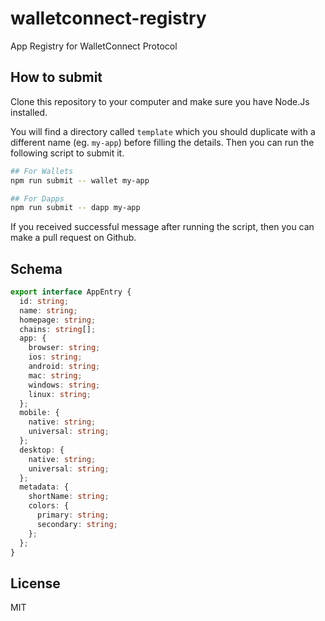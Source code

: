 # walletconnect-registry

App Registry for WalletConnect Protocol

## How to submit

Clone this repository to your computer and make sure you have Node.Js installed.

You will find a directory called `template` which you should duplicate with a different name (eg. `my-app`) before filling the details. Then you can run the following script to submit it.

```sh
## For Wallets
npm run submit -- wallet my-app

## For Dapps
npm run submit -- dapp my-app
```

If you received successful message after running the script, then you can make a pull request on Github.

## Schema

```typescript
export interface AppEntry {
  id: string;
  name: string;
  homepage: string;
  chains: string[];
  app: {
    browser: string;
    ios: string;
    android: string;
    mac: string;
    windows: string;
    linux: string;
  };
  mobile: {
    native: string;
    universal: string;
  };
  desktop: {
    native: string;
    universal: string;
  };
  metadata: {
    shortName: string;
    colors: {
      primary: string;
      secondary: string;
    };
  };
}
```

## License

MIT
